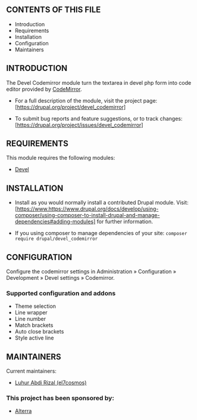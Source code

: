 ## CONTENTS OF THIS FILE

 * Introduction
 * Requirements
 * Installation
 * Configuration
 * Maintainers

## INTRODUCTION

The Devel Codemirror module turn the textarea in devel php form into code editor
 provided by [CodeMirror](http://codemirror.net/).

 * For a full description of the module, visit the project page:
   [https://drupal.org/project/devel_codemirror]

 * To submit bug reports and feature suggestions, or to track changes:
   [https://drupal.org/project/issues/devel_codemirror]

## REQUIREMENTS

This module requires the following modules:

 * [Devel](https://www.drupal.org/project/devel)

## INSTALLATION

 * Install as you would normally install a contributed Drupal module. Visit:
   [https://www.https://www.drupal.org/docs/develop/using-composer/using-composer-to-install-drupal-and-manage-dependencies#adding-modules]
   for further information.

 * If you using composer to manage dependencies of your site:
   `composer require drupal/devel_codemirror`

## CONFIGURATION

Configure the codemirror settings in Administration » Configuration »
 Development » Devel settings » Codemirror.

### Supported configuration and addons

* Theme selection
* Line wrapper
* Line number
* Match brackets
* Auto close brackets
* Style active line

## MAINTAINERS

Current maintainers:
 * [Luhur Abdi Rizal (el7cosmos)](https://www.drupal.org/u/el7cosmos)

### This project has been sponsored by:
 * [Alterra](https://www.drupal.org/alterra)

